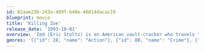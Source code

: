 ```yaml
---
id: 82aae23b-243a-489f-b48e-46814dacac19
blueprint: movie
title: 'Killing Zoe'
release_date: '1993-10-01'
overview: 'Zed (Eric Stoltz) is an American vault-cracker who travels to Paris to meet up with his old friend Eric (Jean-Hugues Anglade). Eric and his gang have planned to raid the only bank in the city which is open on Bastille day. After offering his services, Zed soon finds himself trapped in a situation beyond his control when heroin abuse, poor planning and a call-girl named Zoe all conspire to turn the robbery into a very bloody siege.'
genres: '[{"id": 28, "name": "Action"}, {"id": 80, "name": "Crime"}, {"id": 18, "name": "Drama"}, {"id": 53, "name": "Thriller"}]'
---
```

